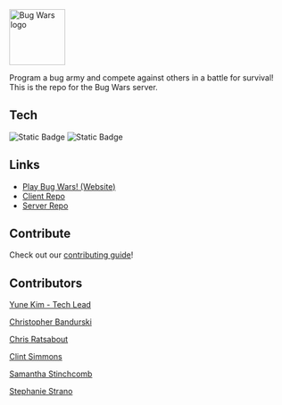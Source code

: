 <img src="https://i.imgur.com/96WiiGk.jpg" alt="Bug Wars logo" style="height: 100px"/>

Program a bug army and compete against others in a battle for survival! This is the repo for the Bug Wars server.

## Tech

![Static Badge](https://img.shields.io/badge/Spring%20Boot-grey?logo=springboot) ![Static Badge](https://img.shields.io/badge/PostgreSQL-white?logo=postgresql)


## Links

- [Play Bug Wars! (Website)](https://yunekim.github.io/bug-wars-client/)
- [Client Repo](https://github.com/yuneKim/bug-wars-client)
- [Server Repo](https://github.com/yuneKim/bug-wars-server)

## Contribute

Check out our [contributing guide](.github/CONTRIBUTING.md)!

## Contributors

[Yune Kim - Tech Lead](https://github.com/yuneKim)

[Christopher Bandurski](https://github.com/Ferrington)

[Chris Ratsabout](https://github.com/chrisratsabout)

[Clint Simmons](https://github.com/simmca)

[Samantha Stinchcomb](https://github.com/ThePudgyPigeon)

[Stephanie Strano](https://github.com/stephnicoledev)
